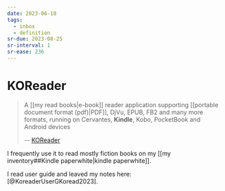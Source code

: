 ```yaml
---
date: 2023-06-18
tags:
  - inbox
  - definition
sr-due: 2023-08-25
sr-interval: 1
sr-ease: 236
---
```


# KOReader

> A [[my read books|e-book]] reader application supporting
> [[portable document format (pdf)|PDF]], DjVu, EPUB, FB2 and many more formats,
> running on Cervantes, **Kindle**, Kobo, PocketBook and Android devices
>
> -- [KOReader](http://koreader.rocks/)

I frequently use it to read mostly fiction books on my
[[my inventory##Kindle paperwhite|kindle paperwhite]].

I read user guide and leaved my notes here: [@KoreaderUserGKoread2023].
